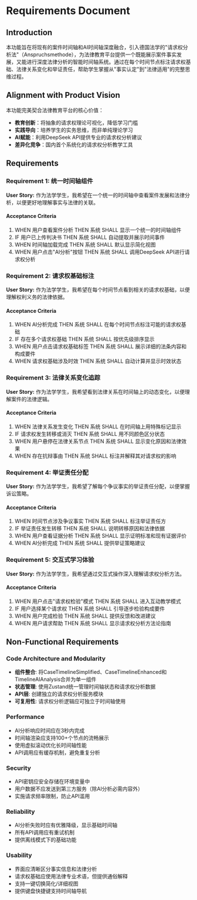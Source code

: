 # Requirements Document

## Introduction

本功能旨在将现有的案件时间轴和AI时间轴深度融合，引入德国法学的"请求权分析法"（Anspruchsmethode），为法律教育平台提供一个既能展示案件事实发展，又能进行深度法律分析的智能时间轴系统。通过在每个时间节点标注请求权基础、法律关系变化和举证责任，帮助学生掌握从"事实认定"到"法律适用"的完整思维过程。

## Alignment with Product Vision

本功能完美契合法律教育平台的核心价值：
- **教育创新**：将抽象的请求权理论可视化，降低学习门槛
- **实践导向**：培养学生的实务思维，而非单纯理论学习
- **AI赋能**：利用DeepSeek API提供专业的请求权分析建议
- **差异化竞争**：国内首个系统化的请求权分析教学工具

## Requirements

### Requirement 1: 统一时间轴组件

**User Story:** 作为法学学生，我希望在一个统一的时间轴中查看案件发展和法律分析，以便更好地理解事实与法律的关联。

#### Acceptance Criteria

1. WHEN 用户查看案件分析 THEN 系统 SHALL 显示一个统一的时间轴组件
2. IF 用户已上传判决书 THEN 系统 SHALL 自动提取并展示时间事件
3. WHEN 时间轴加载完成 THEN 系统 SHALL 默认显示简化视图
4. WHEN 用户点击"AI分析"按钮 THEN 系统 SHALL 调用DeepSeek API进行请求权分析

### Requirement 2: 请求权基础标注

**User Story:** 作为法学学生，我希望在每个时间节点看到相关的请求权基础，以便理解权利义务的法律依据。

#### Acceptance Criteria

1. WHEN AI分析完成 THEN 系统 SHALL 在每个时间节点标注可能的请求权基础
2. IF 存在多个请求权基础 THEN 系统 SHALL 按优先级排序显示
3. WHEN 用户点击请求权基础标签 THEN 系统 SHALL 展示详细的法条内容和构成要件
4. WHEN 请求权基础涉及时效 THEN 系统 SHALL 自动计算并显示时效状态

### Requirement 3: 法律关系变化追踪

**User Story:** 作为法学学生，我希望看到法律关系在时间轴上的动态变化，以便理解案件的法律逻辑。

#### Acceptance Criteria

1. WHEN 法律关系发生变化 THEN 系统 SHALL 在时间轴上用特殊标记显示
2. IF 请求权发生转移或消灭 THEN 系统 SHALL 用不同颜色区分状态
3. WHEN 用户悬停在法律关系节点 THEN 系统 SHALL 显示变化原因和法律效果
4. WHEN 存在抗辩事由 THEN 系统 SHALL 标注并解释其对请求权的影响

### Requirement 4: 举证责任分配

**User Story:** 作为法学学生，我希望了解每个争议事实的举证责任分配，以便掌握诉讼策略。

#### Acceptance Criteria

1. WHEN 时间节点涉及争议事实 THEN 系统 SHALL 标注举证责任方
2. IF 举证责任发生转移 THEN 系统 SHALL 说明转移原因和法律依据
3. WHEN 用户查看证据分析 THEN 系统 SHALL 显示证明标准和现有证据评价
4. WHEN AI分析完成 THEN 系统 SHALL 提供举证策略建议

### Requirement 5: 交互式学习体验

**User Story:** 作为法学学生，我希望通过交互式操作深入理解请求权分析方法。

#### Acceptance Criteria

1. WHEN 用户点击"请求权检验"模式 THEN 系统 SHALL 进入互动教学模式
2. IF 用户选择某个请求权 THEN 系统 SHALL 引导逐步检验构成要件
3. WHEN 用户完成检验 THEN 系统 SHALL 提供反馈和改进建议
4. WHEN 用户请求帮助 THEN 系统 SHALL 显示请求权分析方法论指南

## Non-Functional Requirements

### Code Architecture and Modularity
- **组件整合**: 将CaseTimelineSimplified、CaseTimelineEnhanced和TimelineAIAnalysis合并为单一组件
- **状态管理**: 使用Zustand统一管理时间轴状态和请求权分析数据
- **API层**: 创建独立的请求权分析服务模块
- **可复用性**: 请求权分析逻辑应可独立于时间轴使用

### Performance
- AI分析响应时间应在3秒内完成
- 时间轴渲染应支持100+个节点的流畅展示
- 使用虚拟滚动优化长时间轴性能
- API调用应有缓存机制，避免重复分析

### Security
- API密钥应安全存储在环境变量中
- 用户数据不应发送到第三方服务（除AI分析必需内容外）
- 实施请求频率限制，防止API滥用

### Reliability
- AI分析失败时应有优雅降级，显示基础时间轴
- 所有API调用应有重试机制
- 提供离线模式下的基础功能

### Usability
- 界面应清晰区分事实信息和法律分析
- 请求权基础应使用法律专业术语，但提供通俗解释
- 支持一键切换简化/详细视图
- 提供键盘快捷键支持时间轴导航